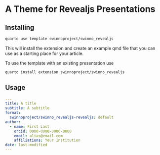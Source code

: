 # A Theme for Revealjs Presentations

## Installing

```bash
quarto use template swinnoproject/swinno_revealjs
```

This will install the extension and create an example qmd file that you can use as a starting place for your article.

To use the template with an existing presentation use

```bash
quarto install extension swinnoproject/swinno_revealjs
```

## Usage

```yaml
---
title: A title
subtitle: A subtitle
format:
  swinnoproject/swinno_revealjs-revealjs: default
author:
  - name: First Last
    orcid: 0000-0000-0000-0000
    email: alias@email.com
    affiliations: Your Institution
date: last-modified
---

```
